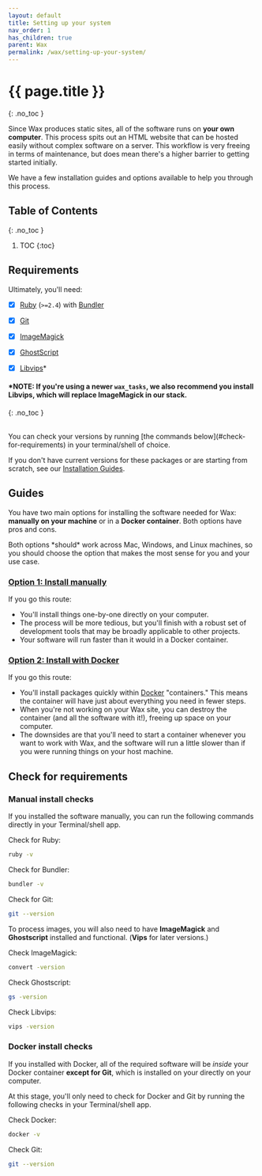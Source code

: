 ```yaml
---
layout: default
title: Setting up your system
nav_order: 1
has_children: true
parent: Wax
permalink: /wax/setting-up-your-system/
---
```


# {{ page.title }}
{: .no_toc }

Since Wax produces static sites, all of the software runs on **your own computer**. This process spits out an HTML website that can be hosted easily without complex software on a server. This workflow is very freeing in terms of maintenance, but does mean there's a higher barrier to getting started initially.

We have a few installation guides and options available to help you through this process.


## Table of Contents
{: .no_toc }

1. TOC
{:toc}

## Requirements

Ultimately, you'll need:
- [x] [Ruby](https://www.ruby-lang.org/en/) (`>=2.4`) with [Bundler](https://bundler.io/)
- [x] [Git](https://git-scm.com/)
- [x] [ImageMagick](https://imagemagick.org/index.php)
- [x] [GhostScript](https://www.ghostscript.com/)
- [x] [Libvips](https://libvips.github.io/libvips/)\*


#### \***NOTE:** If you're using a newer `wax_tasks`, we also recommend you install __Libvips__, which will replace __ImageMagick__ in our stack.
{: .no_toc }

<br>
You can check your versions by running [the commands below](#check-for-requirements) in your terminal/shell of choice.

If you don't have current versions for these packages or are starting from scratch, see our [Installation Guides](#guides).

## Guides

You have two main options for installing the software needed for Wax: __manually on your machine__ or in a __Docker container__. Both options have pros and cons.

Both options \*should\* work across Mac, Windows, and Linux machines, so you should choose the option that makes the most sense for you and your use case.

### [Option 1: Install manually](install-manually/)

If you go this route:
- You'll install things one-by-one directly on your computer.
- The process will be more tedious, but you'll finish with a robust set of development tools that may be broadly applicable to other projects.
- Your software will run faster than it would in a Docker container.

### [Option 2: Install with Docker](with-docker/)

If you go this route:
- You'll install packages quickly within [Docker](https://www.docker.com/) "containers." This means the container will have just about everything you need in fewer steps.
- When you're not working on your Wax site, you can destroy the container (and all the software with it!), freeing up space on your computer.
- The downsides are that you'll need to start a container whenever you want to work with Wax, and the software will run a little slower than if you were running things on your host machine.

## Check for requirements

### Manual install checks

If you installed the software manually, you can run the following commands directly in your Terminal/shell app.

Check for Ruby:

```sh
ruby -v
```

Check for Bundler:

```sh
bundler -v
```

Check for Git:

```sh
git --version
```

To process images, you will also need to have __ImageMagick__ and __Ghostscript__ installed and functional. (__Vips__ for later versions.)

Check ImageMagick:

```sh
convert -version
```

Check Ghostscript:

```sh
gs -version
```

Check Libvips:

```sh
vips -version
```

### Docker install checks

If you installed with Docker, all of the required software will be *inside* your Docker container **except for Git**, which is installed on your directly on your computer.

At this stage, you'll only need to check for Docker and Git by running the following checks in your Terminal/shell app.

Check Docker:
```sh
docker -v
```

Check Git:
```sh
git --version
```
